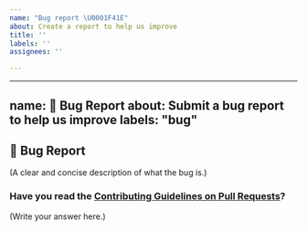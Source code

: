 ```yaml
---
name: "Bug report \U0001F41E"
about: Create a report to help us improve
title: ''
labels: ''
assignees: ''

---
```


---
name: 🐛 Bug Report
about: Submit a bug report to help us improve
labels: "bug"
---

## 🐛 Bug Report

(A clear and concise description of what the bug is.)

### Have you read the [Contributing Guidelines on Pull Requests](https://github.com/Tenet-Coding/ArtofCoding/blob/main/CONTRIBUTING.md)?

(Write your answer here.)
